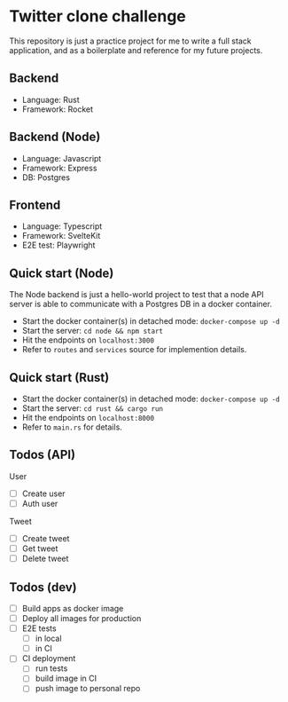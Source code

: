 # Twitter clone challenge

This repository is just a practice project for me to write a full stack application, and as a boilerplate and reference for my future projects.

## Backend

- Language: Rust
- Framework: Rocket

## Backend (Node)

- Language: Javascript
- Framework: Express
- DB: Postgres

## Frontend

- Language: Typescript
- Framework: SvelteKit
- E2E test: Playwright

## Quick start (Node)

The Node backend is just a hello-world project to test that a node API server is able to communicate with a Postgres DB in a docker container.

- Start the docker container(s) in detached mode: `docker-compose up -d`
- Start the server: `cd node && npm start`
- Hit the endpoints on `localhost:3000`
- Refer to `routes` and `services` source for implemention details.

## Quick start (Rust)

- Start the docker container(s) in detached mode: `docker-compose up -d`
- Start the server: `cd rust && cargo run`
- Hit the endpoints on `localhost:8000`
- Refer to `main.rs` for details.

## Todos (API)

User
- [ ] Create user
- [ ] Auth user

Tweet
- [ ] Create tweet
- [ ] Get tweet
- [ ] Delete tweet

## Todos (dev)

- [ ] Build apps as docker image
- [ ] Deploy all images for production
- [ ] E2E tests
  - [ ] in local
  - [ ] in CI
- [ ] CI deployment
  - [ ] run tests
  - [ ] build image in CI
  - [ ] push image to personal repo